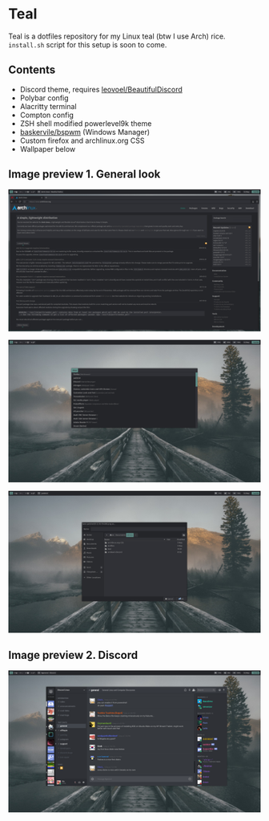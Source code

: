 # Teal
Teal is a dotfiles repository for my Linux teal (btw I use Arch) rice. <br />
`install.sh` script for this setup is soon to come. <br />

## Contents
- Discord theme, requires [leovoel/BeautifulDiscord](https://github.com/leovoel/BeautifulDiscord)
- Polybar config
- Alacritty terminal
- Compton config
- ZSH shell modified powerlevel9k theme
- [baskervile/bspwm](https://github.com/baskerville/bspwm) (Windows Manager)
- Custom firefox and archlinux.org CSS
- Wallpaper below<br />

## Image preview 1. General look

![img1](https://github.com/Vixtron/teal/blob/master/.images/Workspace1.png)

![img2](https://github.com/Vixtron/teal/blob/master/.images/Workspace2.png)

![img3](https://github.com/Vixtron/teal/blob/master/.images/Workspace3.png)

## Image preview 2. Discord

![img3](https://github.com/Vixtron/teal/blob/master/.images/Discord.png)
